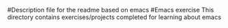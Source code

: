 #Description file for the readme based on emacs
#Emacs exercise
This directory contains exercises/projects completed for learning about emacs

